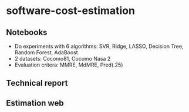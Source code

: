 # software-cost-estimation
## Notebooks
- Do experiments with 6 algorithms: SVR, Ridge, LASSO, Decision Tree, Random Forest, AdaBoost
- 2 datasets: Cocomo81, Cocomo Nasa 2
- Evaluation critera: MMRE, MdMRE, Pred(.25)
## Technical report
## Estimation web


